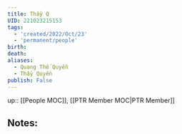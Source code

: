 ```yaml
---
title: Thầy Q
UID: 221023215153
tags:
  - 'created/2022/Oct/23'
  - 'permanent/people'
birth:
death:
aliases:
  - Quang Thế Quyền
  - Thầy Quyền
publish: False
---
```

up:: [[People MOC]], [[PTR Member MOC|PTR Member]]

## Notes:

